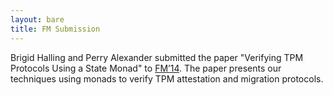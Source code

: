 ```yaml
---
layout: bare
title: FM Submission
---
```

Brigid Halling and Perry Alexander submitted the paper "Verifying TPM
Protocols Using a State Monad" to
[FM’14](http://www.comp.nus.edu.sg/~pat/FM2014/).  The paper presents
our techniques using monads to verify TPM attestation and migration protocols.
